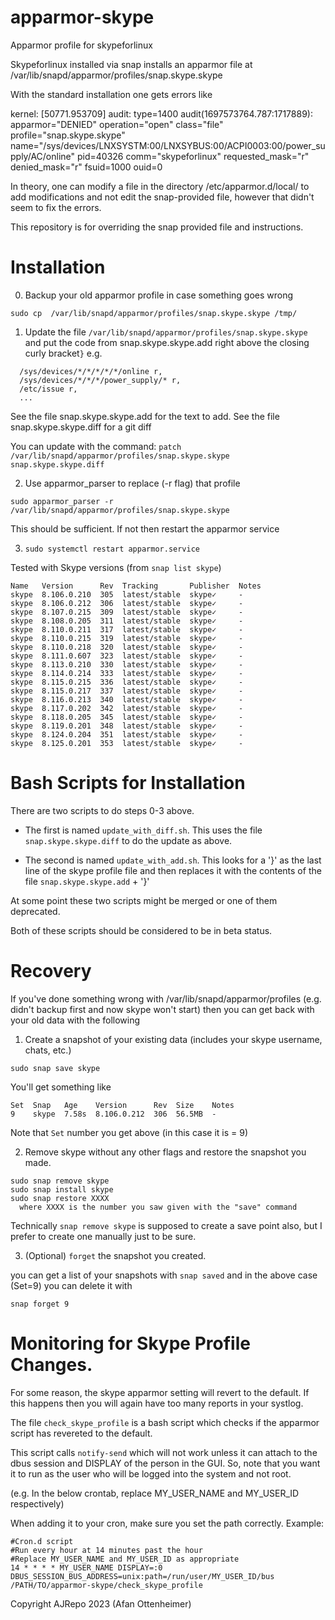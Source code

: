 # apparmor-skype
Apparmor profile for skypeforlinux

Skypeforlinux installed via snap installs an apparmor file at 
/var/lib/snapd/apparmor/profiles/snap.skype.skype

With the standard installation one gets errors like

 kernel: [50771.953709] audit: type=1400 audit(1697573764.787:1717889): apparmor="DENIED" operation="open" class="file" profile="snap.skype.skype" name="/sys/devices/LNXSYSTM:00/LNXSYBUS:00/ACPI0003:00/power_supply/AC/online" pid=40326 comm="skypeforlinux" requested_mask="r" denied_mask="r" fsuid=1000 ouid=0

In theory, one can modify a file in the directory /etc/apparmor.d/local/ to add modifications and not edit the snap-provided file, however that didn't seem to fix
the errors. 

This repository is for overriding the snap provided file and instructions.

# Installation 

0. Backup your old apparmor profile in case something goes wrong

  `sudo cp  /var/lib/snapd/apparmor/profiles/snap.skype.skype /tmp/`

1. Update the file `/var/lib/snapd/apparmor/profiles/snap.skype.skype` and put the code from snap.skype.skype.add
   right above the closing curly bracket`}` e.g.
```
  /sys/devices/*/*/*/*/*/online r,
  /sys/devices/*/*/*/power_supply/* r,
  /etc/issue r,
  ...
```

See the file snap.skype.skype.add for the text to add.
See the file snap.skype.skype.diff for a git diff

You can update with the command: 
`patch /var/lib/snapd/apparmor/profiles/snap.skype.skype snap.skype.skype.diff`

2. Use apparmor_parser to replace (-r flag) that profile 

  `sudo apparmor_parser -r /var/lib/snapd/apparmor/profiles/snap.skype.skype`

This should be sufficient. If not then restart the apparmor service

3. `sudo systemctl restart apparmor.service`

Tested with Skype versions (from `snap list skype`)

```
Name   Version      Rev  Tracking       Publisher  Notes
skype  8.106.0.210  305  latest/stable  skype✓     -
skype  8.106.0.212  306  latest/stable  skype✓     -
skype  8.107.0.215  309  latest/stable  skype✓     -
skype  8.108.0.205  311  latest/stable  skype✓     -
skype  8.110.0.211  317  latest/stable  skype✓     -
skype  8.110.0.215  319  latest/stable  skype✓     -
skype  8.110.0.218  320  latest/stable  skype✓     -
skype  8.111.0.607  323  latest/stable  skype✓     -
skype  8.113.0.210  330  latest/stable  skype✓     -
skype  8.114.0.214  333  latest/stable  skype✓     -
skype  8.115.0.215  336  latest/stable  skype✓     -
skype  8.115.0.217  337  latest/stable  skype✓     -
skype  8.116.0.213  340  latest/stable  skype✓     -
skype  8.117.0.202  342  latest/stable  skype✓     -
skype  8.118.0.205  345  latest/stable  skype✓     -
skype  8.119.0.201  348  latest/stable  skype✓     -
skype  8.124.0.204  351  latest/stable  skype✓     -
skype  8.125.0.201  353  latest/stable  skype✓     -
```

# Bash Scripts for Installation

There are two scripts to do steps 0-3 above.

* The first is named `update_with_diff.sh`.  This uses the file
`snap.skype.skype.diff` to do the update as above.

* The second is named `update_with_add.sh`. This 
looks for a '}' as the last line of the skype profile file and then replaces it with the 
contents of the file `snap.skype.skype.add` + '}'

At some point these two scripts might be merged or one of them deprecated. 

Both of these scripts should be considered to be in beta status. 

# Recovery
If you've done something wrong with /var/lib/snapd/apparmor/profiles (e.g. didn't backup first and now skype won't start)
then you can get back with your old data with the following

1. Create a snapshot of your existing data (includes your skype username, chats, etc.)
```
sudo snap save skype
```
You'll get something like
```
Set  Snap   Age    Version      Rev  Size    Notes
9    skype  7.58s  8.106.0.212  306  56.5MB  -
```
Note that `Set` number you get above (in this case it is = 9)

2. Remove skype without any other flags and restore the snapshot you made. 

```
sudo snap remove skype
sudo snap install skype
sudo snap restore XXXX
  where XXXX is the number you saw given with the "save" command
```

Technically `snap remove skype` is supposed to create a save point also, but I prefer
to create one manually just to be sure. 

3. (Optional) `forget` the snapshot you created.
   
you can get a list of your snapshots with `snap saved` and in the above case (Set=9)
you can delete it with 

`snap forget 9`

# Monitoring for Skype Profile Changes.
For some reason, the skype apparmor setting will revert to the default. If this happens
then you will again have too many reports in your systlog. 

The file `check_skype_profile` is a bash script which checks if the apparmor script has
revereted to the default. 

This script calls `notify-send` which will not work unless it can attach to the dbus session and 
DISPLAY of the person in the GUI. So, note that you want it to run as the user who will be logged
into the system and not root.

(e.g. In the below crontab, replace MY_USER_NAME and MY_USER_ID respectively)

When adding it to your cron, make sure you set the path correctly. Example: 
```
#Cron.d script
#Run every hour at 14 minutes past the hour
#Replace MY_USER_NAME and MY_USER_ID as appropriate
14 * * * * MY_USER_NAME DISPLAY=:0 DBUS_SESSION_BUS_ADDRESS=unix:path=/run/user/MY_USER_ID/bus /PATH/TO/apparmor-skype/check_skype_profile
```

Copyright AJRepo 2023
(Afan Ottenheimer)

